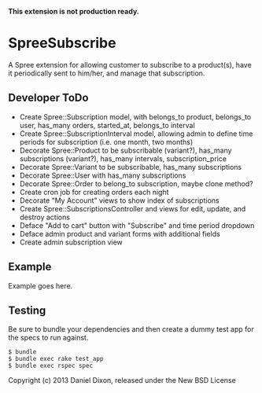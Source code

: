 **This extension is not production ready.**

SpreeSubscribe
==============

A Spree extension for allowing customer to subscribe to a product(s), have it periodically sent to him/her, and manage that subscription.


Developer ToDo
-------

* Create Spree::Subscription model, with belongs_to product, belongs_to user, has_many orders, started_at, belongs_to interval
* Create Spree::SubscriptionInterval model, allowing admin to define time periods for subscription (i.e. one month, two months)
* Decorate Spree::Product to be subscribable (variant?), has_many subscriptions (variant?), has_many intervals, subscription_price
* Decorate Spree::Variant to be subscribable, has_many subscriptions
* Decorate Spree::User with has_many subscriptions
* Decorate Spree::Order to belong_to subscription, maybe clone method?
* Create cron job for creating orders each night
* Decorate "My Account" views to show index of subscriptions
* Create Spree::SubscriptionsController and views for edit, update, and destroy actions
* Deface "Add to cart" button with "Subscribe" and time period dropdown
* Deface admin product and variant forms with additional fields
* Create admin subscription view

Example
-------

Example goes here.

Testing
-------

Be sure to bundle your dependencies and then create a dummy test app for the specs to run against.

    $ bundle
    $ bundle exec rake test_app
    $ bundle exec rspec spec

Copyright (c) 2013 Daniel Dixon, released under the New BSD License
